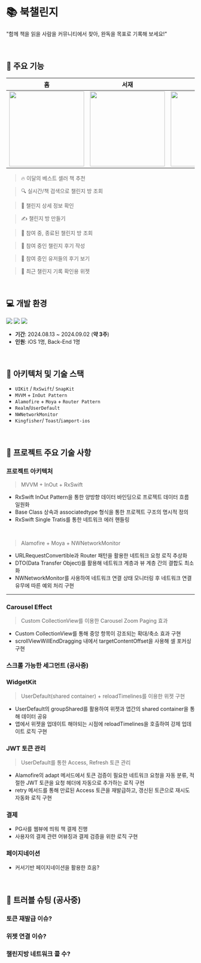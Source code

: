 # 📚 북챌린지
"함께 책을 읽을 사람을 커뮤니티에서 찾아, 완독을 목표로 기록해 보세요!"


<br>


## 📱 **주요 기능**
| 홈 | 서재 | 챌린지방 | 위젯 |
|---------------|---------------|---------------|---------------|
| <img src="https://github.com/user-attachments/assets/a7aa2fb3-b17c-4fcc-a4d3-b6eca505617e" width="200" /> | <img src="https://github.com/user-attachments/assets/82d12107-8c6d-475e-8c1a-fadfd0afc6f8" width="200" /> | <img src="https://github.com/user-attachments/assets/fb9f99f2-2f05-46c1-88f0-a81fb951f7c3" width="200" /> | <img src="https://github.com/user-attachments/assets/6ddae17e-3c3c-42b3-bb28-02478caa33f6" width="200" /> |
> 🔥 이달의 베스트 셀러 책 추천
    
> 🔍 실시간/책 검색으로 챌린지 방 조회 
    
> 👀 챌린지 상세 정보 확인

> ✍️ 챌린지 방 만들기

> 👀 참여 중, 종료된 챌린지 방 조회

> 📝 참여 중인 챌린지 후기 작성

> 👀  참여 중인 유저들의 후기 보기
    
> 📱 최근 챌린지 기록 확인용 위젯
    
  
<br>


## 💻 개발 환경
<p align="left">
<img src ="https://img.shields.io/badge/Swift-5.10-ff69b4">
<img src ="https://img.shields.io/badge/Xcode-15.4-blue">
<img src ="https://img.shields.io/badge/iOS-16.0+-orange">
<br>
    
- **기간**: 2024.08.13 ~ 2024.09.02 (**약 3주**)
- **인원**: iOS 1명, Back-End 1명

    
<br> 

## 🔧 아키텍처 및 기술 스택

- `UIKit` / `RxSwift`/ `SnapKit`
- `MVVM` + `InOut Pattern` 
- `Alamofire` + `Moya` + `Router Pattern`
- `Realm`/`UserDefault`
- `NWNetworkMonitor`  
- `Kingfisher`/  `Toast`/`iamport-ios`
    
<br>    


## 🧰 프로젝트 주요 기술 사항
###  프로젝트 아키텍처

> MVVM + InOut  + RxSwift
    
- RxSwift InOut Pattern을 통한 양방향 데이터 바인딩으로 프로젝트 데이터 흐름 일원화
- Base Class 상속과 associatedtype 형식을 통한 프로젝트 구조의 명시적 정의
- RxSwift Single Tratis를 통한 네트워크 에러 핸들링

<br>

> Alamofire + Moya + NWNetworkMonitor
- URLRequestConvertible과 Router 패턴을 활용한 네트워크 요청 로직 추상화
- DTO(Data Transfer Object)를 활용해 네트워크 계층과 뷰 계층 간의 결합도 최소화
- NWNetworkMonitor를 사용하여 네트워크 연결 상태 모니터링 후 네트워크 연결 유무에 따른 예외 처리 구현
    
    
---
### Carousel Effect 
> Custom CollectionView를 이용한 Carousel Zoom Paging 효과
- Custom CollectionView를 통해 중앙 항목이 강조되는 확대/축소 효과 구현
- scrollViewWillEndDragging 내에서 targetContentOffset을 사용해 셀 포커싱 구현

### 스크롤 가능한 세그먼트 (공사중)

### WidgetKit
> UserDefault(shared container) + reloadTimelines를 이용한 위젯 구현
- UserDefault의 groupShared를 활용하여 위젯과 앱간의 shared container을 통해 데이터 공유
- 앱에서 위젯을 업데이트 해야되는 시점에 reloadTimelines을 호출하여 강제 업데이트 로직 구현

### JWT 토큰 관리
> UserDefault를 통한 Access, Refresh 토큰 관리
- Alamofire의  adapt 메서드에서  토큰 검증이 필요한 네트워크 요청을 자동 분류, 적절한 JWT 토큰을 요청 헤더에 자동으로 추가하는 로직 구현
- retry 메서드를 통해 만료된 Access 토큰을 재발급하고, 갱신된 토큰으로 재시도 자동화 로직 구현

### 결제
- PG사를 웹뷰에 띄워 책 결제 진행
- 사용자의 결제 관련 어뷰징과 결제 검증을 위한 로직 구현

### 페이지네이션
- 커서기반 페이지네이션을 활용한 흐음? 

<br>    

## 🚨 트러블 슈팅 (공사중)
### 토큰 재발급 이슈?
### 위젯 연결 이슈?
### 챌린지방 네트워크 콜 수?

